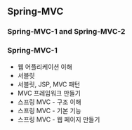 ## Spring-MVC

### Spring-MVC-1 and Spring-MVC-2

### Spring-MVC-1

- 웹 어플리케이션 이해
- 서블릿
- 서블릿, JSP, MVC 패턴
- MVC 프레임워크 만들기
- 스프링 MVC - 구조 이해
- 스프링 MVC - 기본 기능
- 스프링 MVC - 웹 페이지 만들기